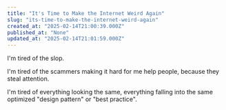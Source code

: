 ```yaml
---
title: "It's Time to Make the Internet Weird Again"
slug: "its-time-to-make-the-internet-weird-again"
created_at: "2025-02-14T21:00:39.000Z"
published_at: "None"
updated_at: "2025-02-14T21:01:59.000Z"
---
```


<p>I'm tired of the slop. </p><p>I'm tired of the scammers making it hard for me help people, because they steal attention.</p><p>I'm tired of everything looking the same, everything falling into the same optimized "design pattern" or "best practice".</p>